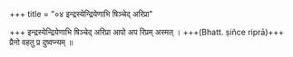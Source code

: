 +++
title = "०४ इन्द्रस्येन्द्रियेणाभि षिञ्चेद् अरिप्रा"

+++
इन्द्रस्येन्द्रियेणाभि षिञ्चेद् अरिप्रा आपो अप रिप्रम् अस्मत् । +++(Bhatt. ṣiñce riprā)+++  
प्रैनो वहतु प्र दुष्वप्न्यम् ॥